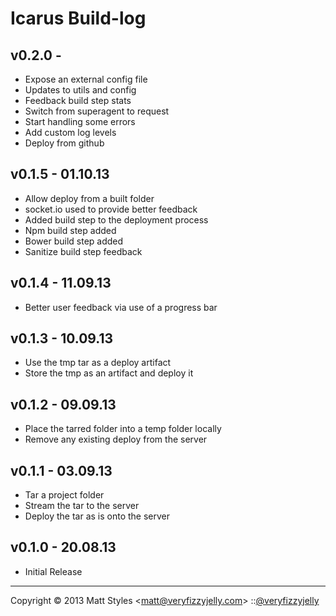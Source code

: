 # Icarus Build-log

## v0.2.0 -

* Expose an external config file
* Updates to utils and config
* Feedback build step stats
* Switch from superagent to request
* Start handling some errors
* Add custom log levels
* Deploy from github

## v0.1.5 - 01.10.13

* Allow deploy from a built folder
* socket.io used to provide better feedback
* Added build step to the deployment process
* Npm build step added
* Bower build step added
* Sanitize build step feedback

## v0.1.4 - 11.09.13

* Better user feedback via use of a progress bar

## v0.1.3 - 10.09.13

* Use the tmp tar as a deploy artifact
* Store the tmp as an artifact and deploy it

## v0.1.2 - 09.09.13

* Place the tarred folder into a temp folder locally
* Remove any existing deploy from the server

## v0.1.1 - 03.09.13

* Tar a project folder
* Stream the tar to the server
* Deploy the tar as is onto the server

## v0.1.0 - 20.08.13

* Initial Release

---
Copyright © 2013 Matt Styles &lt;matt@veryfizzyjelly.com&gt; ::[@veryfizzyjelly](https://twitter.com/veryfizzyjelly)
